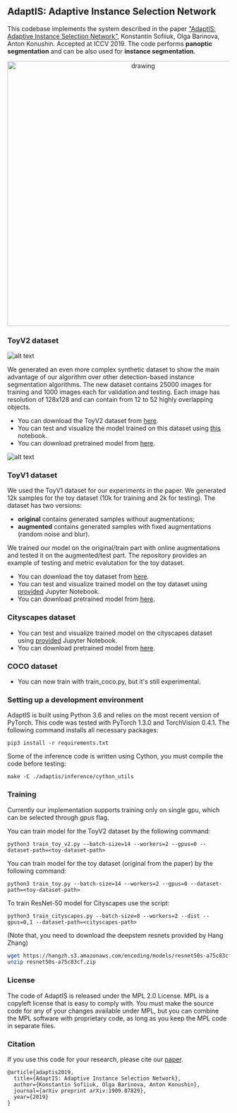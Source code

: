 ## AdaptIS: Adaptive Instance Selection Network
This codebase implements the system described in the paper ["AdaptIS: Adaptive Instance Selection Network"](https://arxiv.org/abs/1909.07829), Konstantin Sofiiuk, Olga Barinova, Anton Konushin. Accepted at ICCV 2019.
The code performs **panoptic segmentation** and can be also used for **instance segmentation**.

<p align="center">
  <img src="./images/adaptis_model_scheme.png" alt="drawing" width="600"/>
</p>


### ToyV2 dataset
![alt text](./images/toy2_wide.jpg)

We generated an even more complex synthetic dataset to show the main advantage of our algorithm over other detection-based instance segmentation algorithms. The new dataset contains 25000 images for training and 1000 images each for validation and testing. Each image has resolution of 128x128 and can contain from 12 to 52 highly overlapping objects.

* You can download the ToyV2 dataset from [here](https://drive.google.com/open?id=1iUMuWZUA4wzBC3ka01jkUM5hNqU3rV_U). 
* You can test and visualize the model trained on this dataset using [this](notebooks/test_toy_v2_model.ipynb) notebook.
* You can download pretrained model from [here](https://drive.google.com/open?id=1fq72ZeVdOHM37Qv648lRVVD0VWjcD_a2).

![alt text](./images/toy_v2_comparison.jpg)


### ToyV1 dataset

We used the ToyV1 dataset for our experiments in the paper. We generated 12k samples for the toy dataset (10k for training and 2k for testing). The dataset has two versions:
* **original** contains generated samples without augmentations;
* **augmented** contains generated samples with fixed augmentations (random noise and blur).

We trained our model on the original/train part with online augmentations and tested it on the augmented/test part. The repository provides an example of testing and metric evalutation for the toy dataset.
* You can download the toy dataset from [here](https://drive.google.com/open?id=161UZrYSE_B3W3hIvs1FaXFvoFaZae4FT). 
* You can test and visualize trained model on the toy dataset using [provided](notebooks/test_toy_model.ipynb) Jupyter Notebook.
* You can download pretrained model from [here](https://drive.google.com/file/d/1n1UzzNN_9H2F71xyhKckJDr8XHDSJ-py).

### Cityscapes dataset

* You can test and visualize trained model on the cityscapes dataset using [provided](notebooks/test_cityscapes_model.ipynb) Jupyter Notebook.
* You can download pretrained model from [here](https://drive.google.com/open?id=1C_95y2bYHuo3Y8RXUkaIP5UsZlzsicVr).

### COCO dataset
* You can now train with train_coco.py, but it's still experimental.

### Setting up a development environment

AdaptIS is built using Python 3.6 and relies on the most recent version of PyTorch. This code was tested with PyTorch 1.3.0 and TorchVision 0.4.1. The following command installs all necessary packages:

```
pip3 install -r requirements.txt
```

Some of the inference code is written using Cython, you must compile the code before testing:
```
make -C ./adaptis/inference/cython_utils
```


### Training

Currently our implementation supports training only on single gpu, which can be selected through *gpus* flag.

You can train model for the ToyV2 dataset by the following command:
```
python3 train_toy_v2.py --batch-size=14 --workers=2 --gpus=0 --dataset-path=<toy-dataset-path>
```

You can train model for the toy dataset (original from the paper) by the following command:
```
python3 train_toy.py --batch-size=14 --workers=2 --gpus=0 --dataset-path=<toy-dataset-path>
```

To train ResNet-50 model for Cityscapes use the script:
```
python3 train_cityscapes.py --batch-size=8 --workers=2 --dist --gpus=0,1 --dataset-path=<cityscapes-path>
```

(Note that, you need to download the deepstem resnets provided by Hang Zhang)
``` bash
wget https://hangzh.s3.amazonaws.com/encoding/models/resnet50s-a75c83cf.zip
unzip resnet50s-a75c83cf.zip
```

### License
The code of AdaptIS is released under the MPL 2.0 License. MPL is a copyleft license that is easy to comply with. You must make the source code for any of your changes available under MPL, but you can combine the MPL software with proprietary code, as long as you keep the MPL code in separate files.


### Citation
If you use this code for your research, please cite our [paper](https://arxiv.org/abs/1909.07829).

```
@article{adaptis2019,
  title={AdaptIS: Adaptive Instance Selection Network},
  author={Konstantin Sofiiuk, Olga Barinova, Anton Konushin},
  journal={arXiv preprint arXiv:1909.07829},
  year={2019}
}
```
